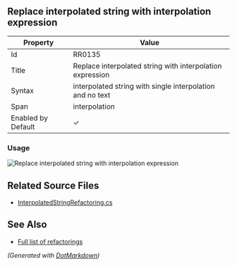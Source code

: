 ## Replace interpolated string with interpolation expression

| Property           | Value                                                     |
| ------------------ | --------------------------------------------------------- |
| Id                 | RR0135                                                    |
| Title              | Replace interpolated string with interpolation expression |
| Syntax             | interpolated string with single interpolation and no text |
| Span               | interpolation                                             |
| Enabled by Default | &#x2713;                                                  |

### Usage

![Replace interpolated string with interpolation expression](../../images/refactorings/ReplaceInterpolatedStringWithInterpolationExpression.png)

## Related Source Files

* [InterpolatedStringRefactoring.cs](../../src/Refactorings/CSharp/Refactorings/InterpolatedStringRefactoring.cs)

## See Also

* [Full list of refactorings](Refactorings.md)

*\(Generated with [DotMarkdown](http://github.com/JosefPihrt/DotMarkdown)\)*